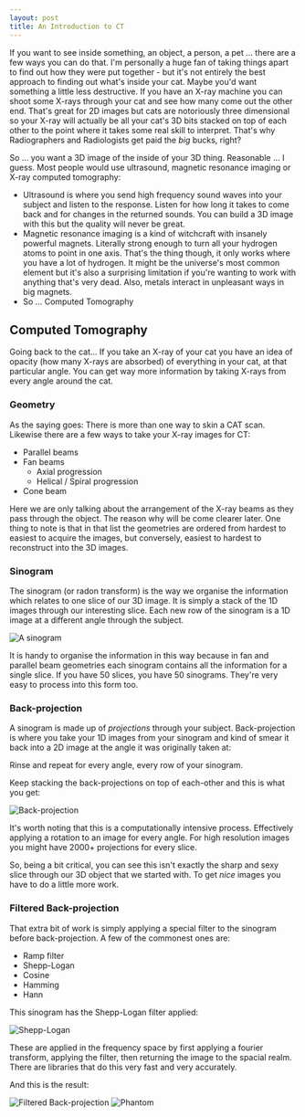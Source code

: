 ```yaml
---
layout: post
title: An Introduction to CT
---
```


If you want to see inside something, an object, a person, a pet ... there are a few ways you can do that. I'm personally a huge fan of taking things apart to find out how they were put together - but it's not entirely the best approach to finding out what's inside your cat. Maybe you'd want something a little less destructive. If you have an X-ray machine you can shoot some X-rays through your cat and see how many come out the other end. That's great for 2D images but cats are notoriously three dimensional so your X-ray will actually be all your cat's 3D bits stacked on top of each other to the point where it takes some real skill to interpret. That's why Radiographers and Radiologists get paid the *big* bucks, right? <!--more-->

So ... you want a 3D image of the inside of your 3D thing. Reasonable ... I guess. Most people would use ultrasound, magnetic resonance imaging or X-ray computed tomography:
+ Ultrasound is where you send high frequency sound waves into your subject and listen to the response. Listen for how long it takes to come back and for changes in the returned sounds. You can build a 3D image with this but the quality will never be great.
+ Magnetic resonance imaging is a kind of witchcraft with insanely powerful magnets. Literally strong enough to turn all your hydrogen atoms to point in one axis. That's the thing though, it only works where you have a lot of hydrogen. It might be the universe's most common element but it's also a surprising limitation if you're wanting to work with anything that's very dead. Also, metals interact in unpleasant ways in big magnets.
+ So ... Computed Tomography

## Computed Tomography
Going back to the cat... If you take an X-ray of your cat you have an idea of opacity (how many X-rays are absorbed) of everything in your cat, at that particular angle. You can get way more information by taking X-rays from every angle around the cat.

### Geometry
As the saying goes: There is more than one way to skin a CAT scan. Likewise there are a few ways to take your X-ray images for CT:
+ Parallel beams
+ Fan beams
    + Axial progression
    + Helical / Spiral progression
+ Cone beam

Here we are only talking about the arrangement of the X-ray beams as they pass through the object. The reason why will be come clearer later. One thing to note is that in that list the geometries are ordered from hardest to easiest to acquire the images, but conversely, easiest to hardest to reconstruct into the 3D images.

### Sinogram
The sinogram (or radon transform) is the way we organise the information which relates to one slice of our 3D image. It is simply a stack of the 1D images through our interesting slice. Each new row of the sinogram is a 1D image at a different angle through the subject.

![A sinogram][sinogram]

It is handy to organise the information in this way because in fan and parallel beam geometries each sinogram contains all the information for a single slice. If you have 50 slices, you have 50 sinograms. They're very easy to process into this form too.

### Back-projection
A sinogram is made up of *projections* through your subject. Back-projection is where you take your 1D images from your sinogram and kind of smear it back into a 2D image at the angle it was originally taken at:

Rinse and repeat for every angle, every row of your sinogram.

Keep stacking the back-projections on top of each-other and this is what you get:

![Back-projection][unfilteredBP]

It's worth noting that this is a computationally intensive process. Effectively applying a rotation to an image for every angle. For high resolution images you might have 2000+ projections for every slice.

So, being a bit critical, you can see this isn't exactly the sharp and sexy slice through our 3D object that we started with. To get _nice_ images you have to do a little more work.

### Filtered Back-projection
That extra bit of work is simply applying a special filter to the sinogram before back-projection. A few of the commonest ones are:

+ Ramp filter
+ Shepp-Logan
+ Cosine
+ Hamming
+ Hann

This sinogram has the Shepp-Logan filter applied:

![Shepp-Logan][SL-filtered-sinogram]

These are applied in the frequency space by first applying a fourier transform, applying the filter, then returning the image to the spacial realm. There are libraries that do this very fast and very accurately.

And this is the result:

![Filtered Back-projection][FBP]
![Phantom][Phantom]


[sinogram]: https://catblo.gs/images/intro_sinogram.png "Sinogram"
[unfilteredBP]: https://catblo.gs/images/intro_unfiltered_BP.png "Back-projection"
[SL-filtered-sinogram]: https://catblo.gs/images/intro_SL_filtered_sinogram.png "Shepp-Logan filtered Sinogram"
[FBP]: https://catblo.gs/images/intro_FBP.png "Filtered Back-projection reconstruction"
[Phantom]: https://catblo.gs/images/intro_phantom.png "Original mathematical phantom"